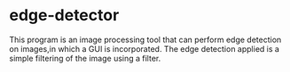 # edge-detector
This program is an image processing tool that can perform edge detection on images,in which a GUI is incorporated. 
The edge detection applied is a simple filtering of the image using a filter.
